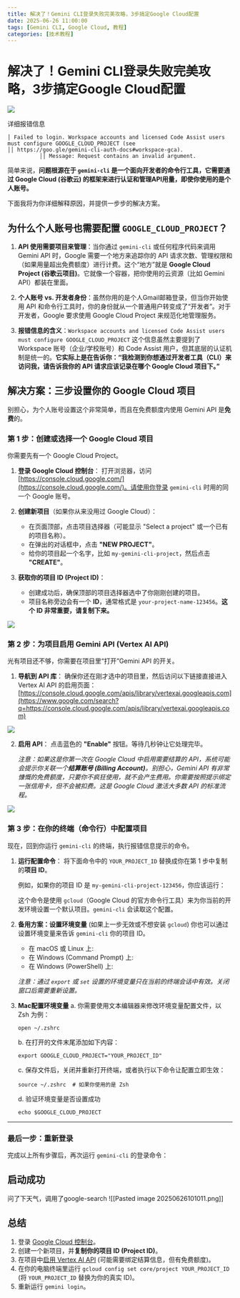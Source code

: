 ```yaml
---
title: 解决了！Gemini CLI登录失败完美攻略，3步搞定Google Cloud配置
date: 2025-06-26 11:00:00
tags: [Gemini CLI, Google Cloud, 教程]
categories: [技术教程]
---
```


# 解决了！Gemini CLI登录失败完美攻略，3步搞定Google Cloud配置

![](https://fastly.jsdelivr.net/gh/bucketio/img6@main/2025/06/26/1750907966648-913258e3-7996-4d62-a936-209927b272fe.png)

详细报错信息
```
│ Failed to login. Workspace accounts and licensed Code Assist users must configure GOOGLE_CLOUD_PROJECT (see 
││ https://goo.gle/gemini-cli-auth-docs#workspace-gca).                          ││ Message: Request contains an invalid argument.
```

简单来说，**问题根源在于 `gemini-cli` 是一个面向开发者的命令行工具，它需要通过 Google Cloud (谷歌云) 的框架来进行认证和管理API用量，即使你使用的是个人账号。**

下面我将为你详细解释原因，并提供一步步的解决方案。

## 为什么个人账号也需要配置 `GOOGLE_CLOUD_PROJECT`？

1. **API 使用需要项目来管理**：当你通过 `gemini-cli` 或任何程序代码来调用 Gemini API 时，Google 需要一个地方来追踪你的 API 请求次数、管理权限和（如果用量超出免费额度）进行计费。这个“地方”就是 **Google Cloud Project (谷歌云项目)**。它就像一个容器，把你使用的云资源（比如 Gemini API）都装在里面。
    
2. **个人账号 vs. 开发者身份**：虽然你用的是个人Gmail邮箱登录，但当你开始使用 API 和命令行工具时，你的身份就从一个普通用户转变成了“开发者”。对于开发者，Google 要求使用 Google Cloud Project 来规范化地管理服务。
    
3. **报错信息的含义**：`Workspace accounts and licensed Code Assist users must configure GOOGLE_CLOUD_PROJECT` 这个信息虽然主要提到了 Workspace 账号（企业/学校账号）和 Code Assist 用户，但其底层的认证机制是统一的。**它实际上是在告诉你：“我检测到你想通过开发者工具（CLI）来访问我，请告诉我你的 API 请求应该记录在哪个 Google Cloud 项目下。”**

## 解决方案：三步设置你的 Google Cloud 项目

别担心，为个人账号设置这个非常简单，而且在免费额度内使用 Gemini API 是**免费**的。

### 第 1 步：创建或选择一个 Google Cloud 项目

你需要先有一个 Google Cloud Project。

1. **登录 Google Cloud 控制台**： 打开浏览器，访问 [https://console.cloud.google.com/](https://console.cloud.google.com/)。请使用你登录 `gemini-cli` 时用的同一个 Google 账号。
    
2. **创建新项目**（如果你从来没用过 Google Cloud）：
    
    - 在页面顶部，点击项目选择器（可能显示 "Select a project" 或一个已有的项目名称）。
    - 在弹出的对话框中，点击 **"NEW PROJECT"**。
    - 给你的项目起一个名字，比如 `my-gemini-cli-project`，然后点击 **"CREATE"**。
3. **获取你的项目 ID (Project ID)**：
    
    - 创建成功后，确保顶部的项目选择器选中了你刚刚创建的项目。
    - 项目名称旁边会有一个 **ID**，通常格式是 `your-project-name-123456`。**这个 ID 非常重要，请复制下来。**

![](https://fastly.jsdelivr.net/gh/bucketio/img6@main/2025/06/26/1750907521529-986595b9-1bd9-443b-8782-4ca3c54dda2d.png)

### 第 2 步：为项目启用 Gemini API (Vertex AI API)


光有项目还不够，你需要在项目里“打开”Gemini API 的开关。

1. **导航到 API 库**： 确保你还在刚才选中的项目里，然后访问以下链接直接进入 Vertex AI API 的启用页面： [https://console.cloud.google.com/apis/library/vertexai.googleapis.com](https://www.google.com/search?q=https://console.cloud.google.com/apis/library/vertexai.googleapis.com)

![](https://fastly.jsdelivr.net/gh/bucketio/img9@main/2025/06/26/1750907503933-5d42c604-e5fc-4915-a5b4-1033635d042f.png)

    
2. **启用 API**： 点击蓝色的 **"Enable"** 按钮。等待几秒钟让它处理完毕。
    
    _注意：如果这是你第一次在 Google Cloud 中启用需要结算的 API，系统可能会提示你关联一个**结算账号 (Billing Account)**。别担心，Gemini API 有非常慷慨的免费额度，只要你不疯狂使用，就不会产生费用。你需要按照提示绑定一张信用卡，但不会被扣费。这是 Google Cloud 激活大多数 API 的标准流程。_


![](https://fastly.jsdelivr.net/gh/bucketio/img16@main/2025/06/26/1750907483802-3cf3b120-58b0-4af7-9226-01c91c4db6d1.png)



### 第 3 步：在你的终端（命令行）中配置项目

现在，回到你运行 `gemini-cli` 的终端，执行报错信息提示的命令。

1. **运行配置命令**： 将下面命令中的 `YOUR_PROJECT_ID` 替换成你在第 1 步中复制的**项目 ID**。
    
    例如，如果你的项目 ID 是 `my-gemini-cli-project-123456`，你应该运行：
    
    这个命令是使用 `gcloud`（Google Cloud 的官方命令行工具）来为你当前的开发环境设置一个默认项目。`gemini-cli` 会读取这个配置。
    
2. **备用方案：设置环境变量** (如果上一步无效或不想安装 `gcloud`) 你也可以通过设置环境变量来告诉 `gemini-cli` 你的项目 ID。
    
    - 在 macOS 或 Linux 上:
    - 在 Windows (Command Prompt) 上:
    - 在 Windows (PowerShell) 上:
    
    _注意：通过 `export` 或 `set` 设置的环境变量只在当前的终端会话中有效。关闭窗口后需要重新设置。_
3. **Mac配置环境变量**
	 a. 你需要使用文本编辑器来修改环境变量配置文件，以 Zsh 为例：
	 ```
     open ~/.zshrc 
     ```
	 b. 在打开的文件末尾添加如下内容：
	 ```
     export GOOGLE_CLOUD_PROJECT="YOUR_PROJECT_ID" 
     ```
	c. 保存文件后，关闭并重新打开终端，或者执行以下命令让配置立即生效：
	``` 
    source ~/.zshrc  # 如果你使用的是 Zsh 
    ```
	d. 验证环境变量是否设置成功
    ```
    echo $GOOGLE_CLOUD_PROJECT
    ```

---

### 最后一步：重新登录

完成以上所有步骤后，再次运行 `gemini-cli` 的登录命令：


## 启动成功
问了下天气，调用了google-search
![[Pasted image 20250626101011.png]]
## 总结 

1. 登录 [Google Cloud 控制台](https://console.cloud.google.com/)。
2. 创建一个新项目，并**复制你的项目 ID (Project ID)**。
3. 在项目中[启用 Vertex AI API](https://www.google.com/search?q=https://console.cloud.google.com/apis/library/vertexai.googleapis.com) (可能需要绑定结算信息，但有免费额度)。
4. 在你的电脑终端里运行 `gcloud config set core/project YOUR_PROJECT_ID` (将 `YOUR_PROJECT_ID` 替换为你的真实 ID)。
5. 重新运行 `gemini login`。